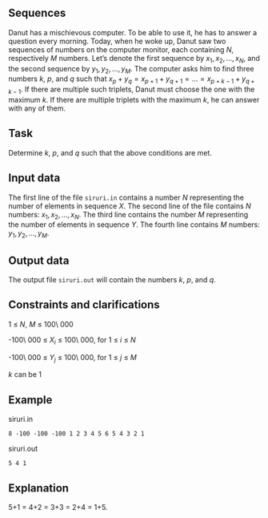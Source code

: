 ## Sequences

Danut has a mischievous computer. To be able to use it, he has to answer a question every morning. Today, when he woke up, Danut saw two sequences of numbers on the computer monitor, each containing $N$, respectively $M$ numbers. Let’s denote the first sequence by $x_1, x_2, \dots, x_N$, and the second sequence by $y_1, y_2, \dots, y_M$. The computer asks him to find three numbers $k$, $p$, and $q$ such that $x_p + y_q = x_{p+1} + y_{q+1} = \dots = x_{p+k-1} + y_{q+k-1}$. If there are multiple such triplets, Danut must choose the one with the maximum $k$. If there are multiple triplets with the maximum $k$, he can answer with any of them.

## Task

Determine $k$, $p$, and $q$ such that the above conditions are met.

## Input data

The first line of the file `siruri.in` contains a number $N$ representing the number of elements in sequence $X$. The second line of the file contains $N$ numbers: $x_1, x_2, \dots, x_N$. The third line contains the number $M$ representing the number of elements in sequence $Y$. The fourth line contains $M$ numbers: $y_1, y_2, \dots, y_M$.

## Output data

The output file `siruri.out` will contain the numbers $k$, $p$, and $q$.

## Constraints and clarifications
1 $\leq$ $N$, $M$ $\leq$ 100\ 000 

-100\ 000 $\leq$ $X_i$ $\leq$ 100\ 000, for 1 $\leq$ $i$ $\leq$ $N$ 

-100\ 000 $\leq$ $Y_j$ $\leq$ 100\ 000, for 1 $\leq$ $j$ $\leq$ $M$

$k$ can be 1 

## Example

siruri.in 

`8 -100 -100 -100 1 2 3 4 5 6 5 4 3 2 1`

siruri.out 

`5 4 1`

## Explanation

5+1 = 4+2 = 3+3 = 2+4 = 1+5.